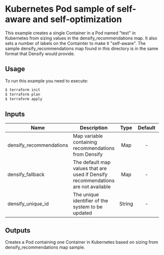 # Kubernetes Pod sample of self-aware and self-optimization

This example creates a single Container in a Pod named "test" in Kubernetes from sizing values in the densify_recommendations map. 
It also sets a number of labels on the Containter to make it "self-aware".
The sample densify_recommendations map found in this directory is in the same format that Densify would provide.

## Usage

To run this example you need to execute:

```bash
$ terraform init
$ terraform plan
$ terraform apply
```

## Inputs

| Name | Description | Type | Default | Required |
|------|-------------|:----:|:-----:|:-----:|
| densify_recommendations | Map variable containing recommendations from Densify | Map | - | Yes |
| densify_fallback | The default map values that are used if Densify recommendations are not available | Map | - | Yes |
| densify_unique_id | The unique identifier of the system to be updated | String | - | Yes |

## Outputs

Creates a Pod containing one Container in Kubernetes based on sizing from densify_recommendations map sample.
